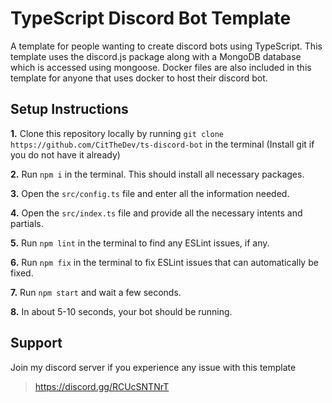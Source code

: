 # TypeScript Discord Bot Template
A template for people wanting to create discord bots using TypeScript. This template uses the discord.js package along with a MongoDB database which is accessed using mongoose. Docker files are also included in this template for anyone that uses docker to host their discord bot.

## Setup Instructions
**1.** Clone this repository locally by running `git clone https://github.com/CitTheDev/ts-discord-bot` in the terminal (Install git if you do not have it already)

**2.** Run `npm i` in the terminal. This should install all necessary packages.

**3.** Open the `src/config.ts` file and enter all the information needed.

**4.** Open the `src/index.ts` file and provide all the necessary intents and partials.

**5.** Run `npm lint` in the terminal to find any ESLint issues, if any.

**6.** Run `npm fix` in the terminal to fix ESLint issues that can automatically be fixed.

**7.** Run `npm start` and wait a few seconds.

**8.** In about 5-10 seconds, your bot should be running.

## Support
Join my discord server if you experience any issue with this template
> https://discord.gg/RCUcSNTNrT